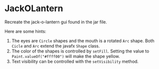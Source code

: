 # JackOLantern

Recreate the jack-o-lantern gui found in the jar file.

Here are some hints:

1. The eyes are `Circle` shapes and the mouth is a rotated `Arc` shape.  Both `Cicle` and `Arc` extend the javafx `Shape` class.
2. The color of the shapes is controlled by `setFill`. Setting the value to `Paint.valueOf("#ffff00")` will make the shape yellow.
3. Text visibility can be controlled with the `setVisibility` method.
